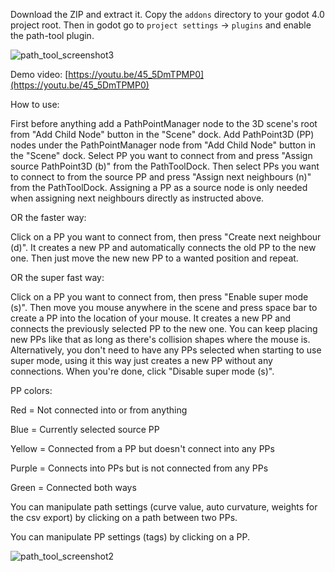 Download the ZIP and extract it.
Copy the `addons` directory to your godot 4.0 project root.
Then in godot go to `project settings` -> `plugins` and enable the path-tool plugin.

![path_tool_screenshot3](https://user-images.githubusercontent.com/116638788/197763139-349a07a9-5654-41a3-8a6f-50b9402db08b.png)

Demo video: [https://youtu.be/45_5DmTPMP0](https://youtu.be/45_5DmTPMP0)

How to use:

First before anything add a PathPointManager node to the 3D scene's root from "Add Child Node" button in the "Scene" dock.
Add PathPoint3D (PP) nodes under the PathPointManager node from "Add Child Node" button in the "Scene" dock.
Select PP you want to connect from and press "Assign source PathPoint3D (b)" from the PathToolDock.
Then select PPs you want to connect to from the source PP and press "Assign next neighbours (n)" from the PathToolDock.
Assigning a PP as a source node is only needed when assigning next neighbours directly as instructed above.

OR the faster way:

Click on a PP you want to connect from, then press "Create next neighbour (d)".
It creates a new PP and automatically connects the old PP to the new one.
Then just move the new new PP to a wanted position and repeat.

OR the super fast way:

Click on a PP you want to connect from, then press "Enable super mode (s)".
Then move you mouse anywhere in the scene and press space bar to create a PP into the location of your mouse.
It creates a new PP and connects the previously selected PP to the new one.
You can keep placing new PPs like that as long as there's collision shapes where the mouse is.
Alternatively, you don't need to have any PPs selected when starting to use super mode,
using it this way just creates a new PP without any connections.
When you're done, click "Disable super mode (s)".

PP colors:

Red = Not connected into or from anything

Blue = Currently selected source PP

Yellow = Connected from a PP but doesn't connect into any PPs

Purple = Connects into PPs but is not connected from any PPs

Green = Connected both ways


You can manipulate path settings (curve value, auto curvature, weights for the csv export) by clicking on a path between two PPs.

You can manipulate PP settings (tags) by clicking on a PP.

![path_tool_screenshot2](https://user-images.githubusercontent.com/116638788/197763762-842465c9-eaa6-4a0c-9665-ceeb188b15f2.png)
